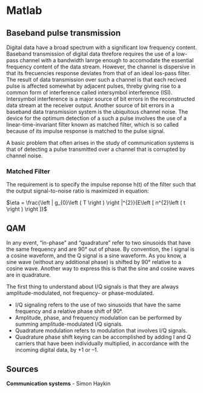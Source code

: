 # Matlab


## Baseband pulse transmission

Digital data have a broad spectrum with a significant low frequency content. Baseband transmission of digital data threfore requires the use of a low-pass channel with a bandwidth lanrge enough to accomodate the essential frequency content of the data stream. However, the channel is dispersive in that its frecuencies response deviates from that of an ideal los-pass filter. The result of data transmission over such a channel is that each recived pulse is affected somewhat by adjacent pulses, threby giving rise to a common form of interference called intersymbol interference (ISI). Intersymbol interference is a major source of bit errors in the reconstructed data stream at the receiver output. Another source of bit errors in a baseband data transmission system is the ubiquitous channel noise. The device for the optimum detection of a such a pulse involves the use of a linear-time-invariant filter known as matched filter, which is so called because of its impulse response is matched to the pulse signal.

A basic problem that often arises in the study of communication systems is that of detecting a pulse transmitted over a channel that is corrupted by channel noise.  

### Matched Filter

The requirement is to specify the impulse reponse h(t) of the filter such that the output signal-to-noise ratio is maximized in equation:


$\eta = \frac{\left | g_{0}\left ( T \right ) \right |^{2}}{E\left [ n^{2}\left ( t \right ) \right ]}$


## QAM

In any event, “in-phase” and “quadrature” refer to two sinusoids that have the same frequency and are 90° out of phase. By convention, the I signal is a cosine waveform, and the Q signal is a sine waveform. As you know, a sine wave (without any additional phase) is shifted by 90° relative to a cosine wave. Another way to express this is that the sine and cosine waves are in quadrature.

The first thing to understand about I/Q signals is that they are always amplitude-modulated, not frequency- or phase-modulated.

- I/Q signaling refers to the use of two sinusoids that have the same frequency and a relative phase shift of 90°.
- Amplitude, phase, and frequency modulation can be performed by summing amplitude-modulated I/Q signals.
- Quadrature modulation refers to modulation that involves I/Q signals.
- Quadrature phase shift keying can be accomplished by adding I and Q carriers that have been individually multiplied, in   accordance with the incoming digital data, by +1 or –1.

## Sources

<b>Communication systems</b> - Simon Haykin

